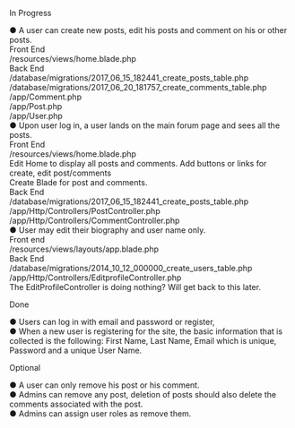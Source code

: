 In Progress

●	A user can create new posts, edit his posts and comment on his or other posts. <br />
	Front End <br />
	/resources/views/home.blade.php <br />
	Back End <br />
	/database/migrations/2017_06_15_182441_create_posts_table.php <br/>
	/database/migrations/2017_06_20_181757_create_comments_table.php <br/>
	/app/Comment.php <br />
	/app/Post.php <br />
	/app/User.php <br />
●	Upon user log in, a user lands on the main forum page and sees all the posts. <br />
	Front End <br />
	/resources/views/home.blade.php <br />
	Edit Home to display all posts and comments. Add buttons or links for create, edit post/comments <br />
	Create Blade for post and comments. <br />
	Back End <br />
	/database/migrations/2017_06_15_182441_create_posts_table.php <br />
	/app/Http/Controllers/PostController.php <br />
	/app/Http/Controllers/CommentController.php <br />
●	User may edit their biography and user name only. <br />
	Front end <br />
	/resources/views/layouts/app.blade.php <br />
	Back End <br />
	/database/migrations/2014_10_12_000000_create_users_table.php <br />
	/app/Http/Controllers/EditprofileController.php <br />
	The EditProfileController is doing nothing? Will get back to this later. <br />

Done

●	Users can log in with email and password or register, <br />
●	When a new user is registering for the site, the basic information that is collected is the following: First Name, Last Name, Email which is unique, Password and a unique User Name. <br />

Optional

●	A user can only remove his post or his comment. <br />
●	Admins can remove any post, deletion of posts should also delete the comments associated with the post. <br />
●	Admins can assign user roles as remove them. <br />

